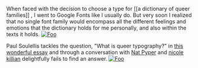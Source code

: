 When faced with the decision to choose a type for [[a dictionary of queer families]] , I went to Google Fonts like I usually do. But very soon I realized that no single font family would encompass all the different feelings and emotions that the dictionary holds for me personally, and also within the texts it holds. [![Foo](https://soulellis.com/writing/tdc2021/56.png)](https://soulellis.com/writing/tdc2021) 


Paul Soulellis tackles the question, "What is queer typography?" in [this wonderful essay](https://soulellis.com/writing/tdc2021/) and through a conversation with [Nat Pyper](https://www.natpyper.com/) and [nicole killian](http://nylondip.com/) delightfully fails to find an answer. [![Foo](https://soulellis.com/writing/tdc2021/57.png)](https://soulellis.com/writing/tdc2021)

